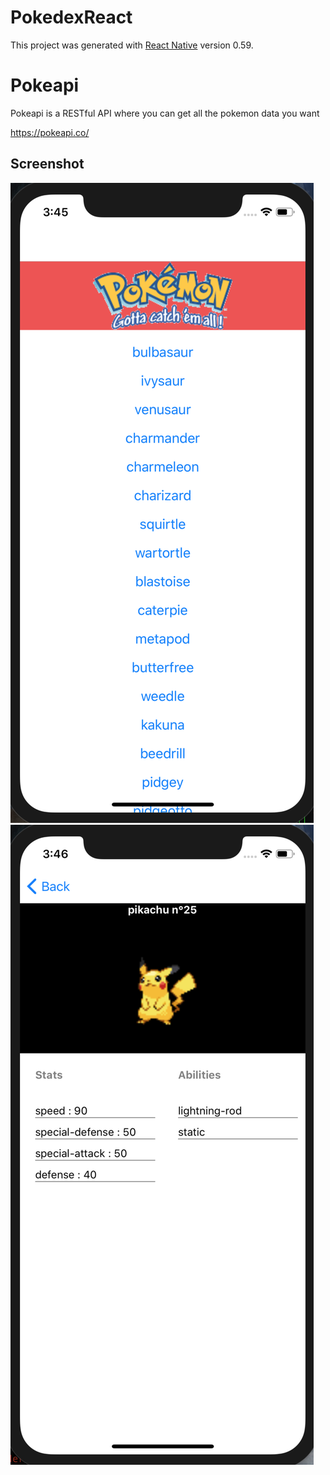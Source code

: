 # PokedexReact

This project was generated with [React Native](https://facebook.github.io/react-native/) version 0.59.

# Pokeapi

Pokeapi is a RESTful API where you can get all the pokemon data you want

https://pokeapi.co/

## Screenshot

![alt text](https://github.com/ammani94/PokedexReact/blob/master/assets/Screenshot1.png)
![alt text](https://github.com/ammani94/PokedexReact/blob/master/assets/Screenshot2.png)
